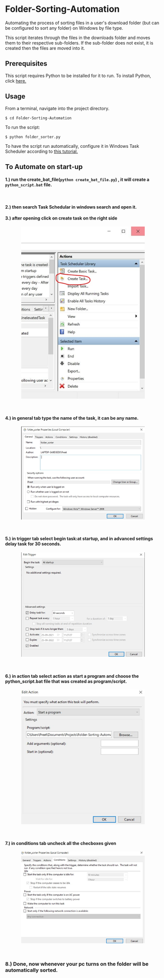 # Folder-Sorting-Automation
Automating the process of sorting files in a user's download folder (but can be configured to sort any folder) on Windows by file type.

This script iterates through the files in the downloads folder and moves them to their respective sub-folders. If the 
sub-folder does not exist, it is created then the files are moved into it.

## Prerequisites
This script requires Python to be installed for it to run. To install Python, click [here.](https://www.python.org/downloads/)

## Usage
From a terminal, navigate into the project directory.
```
$ cd Folder-Sorting-Automation
```
To run the script:
```
$ python folder_sorter.py
```

To have the script run automatically, configure it in Windows Task Scheduler according to [this tutorial.](https://datatofish.com/python-script-windows-scheduler/)

## To Automate on start-up
#### 1.) run the create_bat_file(``` python create_bat_file.py ```) , it will create a ``` python_script.bat ``` file.
<br />

#### 2.) then search Task Schedular in windows search and open it.
#### 3.) after opening click on create task on the right side
<div>
<p align="center">
<img width="400" src="https://github.com/preetmodh/Folder-Sorting-Automation/blob/main/task_schedular_images/task%20schedular.jpg?raw=true" alt="Logo">
</p>
</div>
<br />


#### 4.) in general tab type the name of the task, it can be any name.
<div>
<p align="center">
<img  width="400" src="https://github.com/preetmodh/Folder-Sorting-Automation/blob/main/task_schedular_images/name.JPG?raw=true" alt="Logo">
</p>
</div>
<br />

#### 5.) in trigger tab select begin task:at startup, and in advanced settings delay task for 30 seconds.
<div>
<p align="center">
<img  width="400" src="https://github.com/preetmodh/Folder-Sorting-Automation/blob/main/task_schedular_images/trigger.JPG?raw=true" alt="Logo">
</p>
</div>
<br />

#### 6.) in action tab select action as start a program and choose the python_script.bat file that was created as program/script.
<div>
<p align="center">
<img width="400"  src="https://github.com/preetmodh/Folder-Sorting-Automation/blob/main/task_schedular_images/action.JPG?raw=true" alt="Logo">
</p>
</div>
<br />

#### 7.) in conditions tab uncheck all the checboxes given
<div>
<p align="center">
<img   width="400"src="https://github.com/preetmodh/Folder-Sorting-Automation/blob/main/task_schedular_images/conditions.JPG?raw=true" alt="Logo">
</p>
</div>
<br />

### 8.) Done, now whenever your pc turns on the folder will be automatically sorted.
<br />
<br />
<br />

